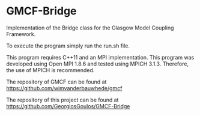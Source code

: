 # GMCF-Bridge

Implementation of the Bridge class for the Glasgow Model Coupling Framework.

To execute the program simply run the run.sh file.

This program requires C++11 and an MPI implementation. This program was developed using Open MPI 1.8.6 and tested using MPICH 3.1.3. Therefore, the use of MPICH is recommended.


The repository of GMCF can be found at https://github.com/wimvanderbauwhede/gmcf

The repository of this project can be found at https://github.com/GeorgiosGoulos/GMCF-Bridge
